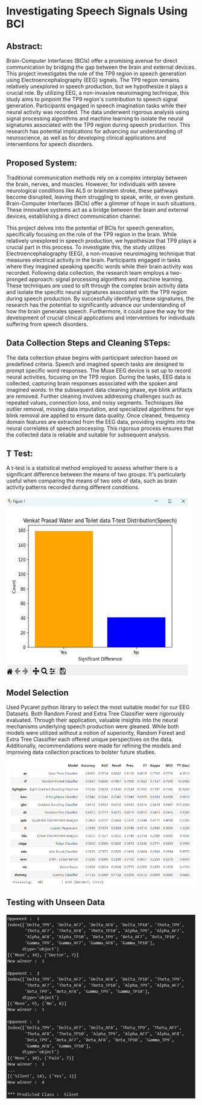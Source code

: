 
# Investigating Speech Signals Using BCI



## Abstract:

Brain-Computer Interfaces (BCIs) offer a promising avenue for direct communication by bridging the gap between the brain and external devices. This project investigates the role of the TP9 region in speech generation using Electroencephalography (EEG) signals. The TP9 region remains relatively unexplored in speech production, but we hypothesize it plays a crucial role. By utilizing EEG, a non-invasive neuroimaging technique, this study aims to pinpoint the TP9 region's contribution to speech signal generation. Participants engaged in speech imagination tasks while their neural activity was recorded. The data underwent rigorous analysis using signal processing algorithms and machine learning to isolate the neural signatures associated with the TP9 region during speech production. This research has potential implications for advancing our understanding of neuroscience, as well as for developing clinical applications and interventions for speech disorders.

## Proposed System:

Traditional communication methods rely on a complex interplay between the brain, nerves, and muscles. However, for individuals with severe neurological conditions like ALS or brainstem stroke, these pathways become disrupted, leaving them struggling to speak, write, or even gesture. Brain-Computer Interfaces (BCIs) offer a glimmer of hope in such situations. These innovative systems act as a bridge between the brain and external devices, establishing a direct communication channel.

This project delves into the potential of BCIs for speech generation, specifically focusing on the role of the TP9 region in the brain. While relatively unexplored in speech production, we hypothesize that TP9 plays a crucial part in this process. To investigate this, the study utilizes Electroencephalography (EEG), a non-invasive neuroimaging technique that measures electrical activity in the brain. Participants engaged in tasks where they imagined speaking specific words while their brain activity was recorded.
Following data collection, the research team employs a two-pronged approach: signal processing algorithms and machine learning. These techniques are used to sift through the complex brain activity data and isolate the specific neural signatures associated with the TP9 region during speech production. By successfully identifying these signatures, the research has the potential to significantly advance our understanding of how the brain generates speech. Furthermore, it could pave the way for the development of crucial clinical applications and interventions for individuals suffering from speech disorders.

## Data Collection Steps and Cleaning STeps:

The data collection phase begins with participant selection based on predefined criteria. Speech and imagined speech tasks are designed to prompt specific word responses. The Muse EEG device is set up to record neural activities, focusing on the TP9 region. During the tasks, EEG data is collected, capturing brain responses associated with the spoken and imagined words. In the subsequent data cleaning phase, eye blink artifacts are removed. Further cleaning involves addressing challenges such as repeated values, connection loss, and noisy segments. Techniques like outlier removal, missing data imputation, and specialized algorithms for eye blink removal are applied to ensure data quality. Once cleaned, frequency domain features are extracted from the EEG data, providing insights into the neural correlates of speech processing. This rigorous process ensures that the collected data is reliable and suitable for subsequent analysis.

## T Test:

A t-test is a statistical method employed to assess whether there is a significant difference between the means of two groups. It's particularly useful when comparing the means of two sets of data, such as brain activity patterns recorded during different conditions.

![TTest Output](https://github.com/AbaiKumar/Investigating-Speech-Signals-using-EEG-Signals/blob/main/Output%20Screenshots/ttest.png?raw=true)

## Model Selection

Used Pycaret python library to select the most suitable model for our EEG Datasets. Both Random Forest and Extra Tree Classifier were rigorously evaluated. Through their application, valuable insights into the neural mechanisms underlying speech production were gleaned. While both models were utilized without a notion of superiority, Random Forest and Extra Tree Classifier each offered unique perspectives on the data. Additionally, recommendations were made for refining the models and improving data collection practices to bolster future studies.

![Pycaret Output](https://github.com/AbaiKumar/Investigating-Speech-Signals-using-EEG-Signals/blob/main/Output%20Screenshots/pycaret.png?raw=true)

## Testing with Unseen Data
![Pycaret Output](https://github.com/AbaiKumar/Investigating-Speech-Signals-using-EEG-Signals/blob/main/Output%20Screenshots/test_sample.png?raw=true)
